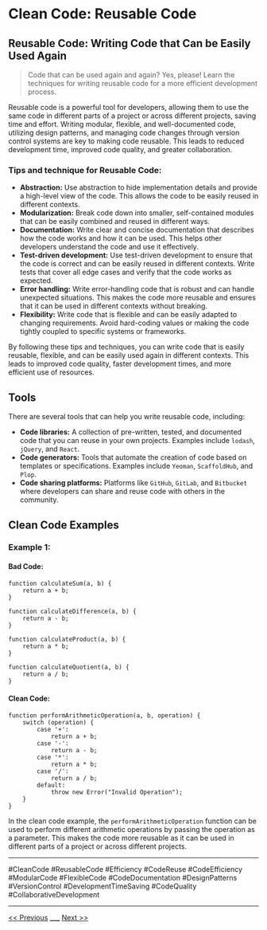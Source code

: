 # Clean Code: Reusable Code



## Reusable Code: Writing Code that Can be Easily Used Again

> Code that can be used again and again? Yes, please! Learn the techniques for writing reusable code for a more efficient development process.

Reusable code is a powerful tool for developers, allowing them to use the same code in different parts of a project or across different projects, saving time and effort. Writing modular, flexible, and well-documented code, utilizing design patterns, and managing code changes through version control systems are key to making code reusable. This leads to reduced development time, improved code quality, and greater collaboration.

### Tips and technique for Reusable Code:

- **Abstraction:** Use abstraction to hide implementation details and provide a high-level view of the code. This allows the code to be easily reused in different contexts.
- **Modularization:** Break code down into smaller, self-contained modules that can be easily combined and reused in different ways.
- **Documentation:** Write clear and concise documentation that describes how the code works and how it can be used. This helps other developers understand the code and use it effectively.
- **Test-driven development:** Use test-driven development to ensure that the code is correct and can be easily reused in different contexts. Write tests that cover all edge cases and verify that the code works as expected.
- **Error handling:** Write error-handling code that is robust and can handle unexpected situations. This makes the code more reusable and ensures that it can be used in different contexts without breaking.
- **Flexibility:** Write code that is flexible and can be easily adapted to changing requirements. Avoid hard-coding values or making the code tightly coupled to specific systems or frameworks.

By following these tips and techniques, you can write code that is easily reusable, flexible, and can be easily used again in different contexts. This leads to improved code quality, faster development times, and more efficient use of resources.

## Tools

There are several tools that can help you write reusable code, including:

- **Code libraries:** A collection of pre-written, tested, and documented code that you can reuse in your own projects. Examples include `lodash`, `jQuery`, and `React`.
- **Code generators:** Tools that automate the creation of code based on templates or specifications. Examples include `Yeoman`, `ScaffoldHub`, and `Plop`.
- **Code sharing platforms:** Platforms like `GitHub`, `GitLab`, and `Bitbucket` where developers can share and reuse code with others in the community.


## Clean Code Examples
### Example 1:

#### Bad Code:

```JS
function calculateSum(a, b) {
    return a + b;
}

function calculateDifference(a, b) {
    return a - b;
}

function calculateProduct(a, b) {
    return a * b;
}

function calculateQuotient(a, b) {
    return a / b;
}

```

#### Clean Code:

```JS
function performArithmeticOperation(a, b, operation) {
    switch (operation) {
        case '+':
            return a + b;
        case '-':
            return a - b;
        case '*':
            return a * b;
        case '/':
            return a / b;
        default:
            throw new Error("Invalid Operation");
    }
}
```

In the clean code example, the `performArithmeticOperation` function can be used to perform different arithmetic operations by passing the operation as a parameter. This makes the code more reusable as it can be used in different parts of a project or across different projects.

---

#CleanCode #ReusableCode #Efficiency #CodeReuse #CodeEfficiency #ModularCode #FlexibleCode #CodeDocumentation #DesignPatterns #VersionControl #DevelopmentTimeSaving #CodeQuality #CollaborativeDevelopment

---

[<< Previous](../day-08-code-formatting-and-layout/README.md) **\_\_\_**
[Next >>](../day-10-exception-handling/README.md)
